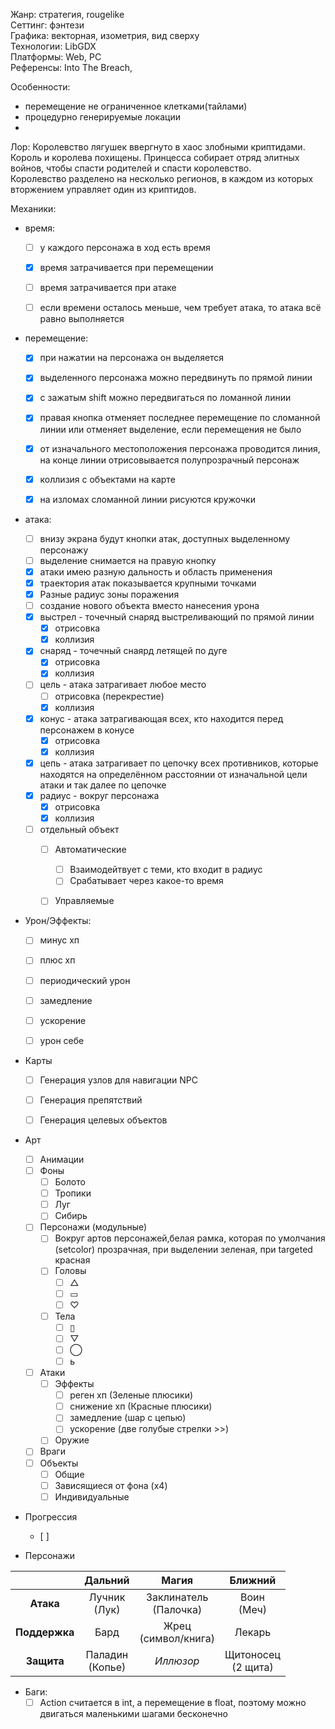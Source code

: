 Жанр: стратегия, rougelike  
Сеттинг: фэнтези  
Графика: векторная, изометрия, вид сверху  
Технологии: LibGDX  
Платформы: Web, PC  
Референсы: Into The Breach,

Особенности:
- перемещение не ограниченное клетками(тайлами)
- процедурно генерируемые локации
-

Лор:
Королевство лягушек ввергнуто в хаос злобными криптидами. Король и королева похищены. Принцесса собирает отряд элитных войнов, чтобы спасти родителей и спасти королевство.  
Королевство разделено на несколько регионов, в каждом из которых вторжением управляет один из криптидов.

Механики:

- время:  
  + [ ] у каждого персонажа в ход есть время  
  + [X] время затрачивается при перемещении  
  + [ ] время затрачивается при атаке  
  + [ ] если времени осталось меньше, чем требует атака, то атака всё равно выполняется  


- перемещение:  
  + [X] при нажатии на персонажа он выделяется  
  + [X] выделенного персонажа можно передвинуть по прямой линии  
  + [X] с зажатым shift можно передвигаться по ломанной линии  
  + [X] правая кнопка отменяет последнее перемещение по сломанной линии или отменяет выделение, если перемещения не было  
  + [X] от изначального местоположения персонажа проводится линия, на конце линии отрисовывается полупрозрачный персонаж  
  + [X] коллизия с объектами на карте
  + [X] на изломах сломанной линии рисуются кружочки  


- атака:  
  + [ ] внизу экрана будут кнопки атак, доступных выделенному персонажу
  + [ ] выделение снимается на правую кнопку
  + [x] атаки имею разную дальность и область применения  
  + [x] траектория атак показывается крупными точками
  + [X] Разные радиус зоны поражения
  + [ ] создание нового объекта вместо нанесения урона
  + [X] выстрел - точечный снаряд выстреливающий по прямой линии
    + [X] отрисовка
    + [X] коллизия
  + [X] снаряд - точечный снаярд летящей по дуге 
    + [X] отрисовка
    + [X] коллизия
  + [ ] цель - атака затрагивает любое место
    + [ ] отрисовка (перекрестие)
    + [X] коллизия
  + [X] конус - атака затрагивающая всех, кто находится перед персонажем в конусе  
    + [X] отрисовка
    + [X] коллизия
  + [X] цепь - атака затрагивает по цепочку всех противников, которые находятся на определённом расстоянии от изначальной цели атаки и так далее по цепочке  
  + [X] радиус - вокруг персонажа
    + [X] отрисовка
    + [X] коллизия
  + [ ] отдельный объект
    + [ ] Автоматические
      + [ ] Взаимодейтвует с теми, кто входит в радиус
      + [ ] Срабатывает через какое-то время
    + [ ] Управляемые


- Урон/Эффекты:
  + [ ] минус хп
  + [ ] плюс хп
  + [ ] периодический урон
  + [ ] замедление
  + [ ] ускорение
  + [ ] урон себе


- Карты
  + [ ] Генерация узлов для навигации NPC
  + [ ] Генерация препятствий
  + [ ] Генерация целевых объектов


- Арт
  + [ ] Анимации
  + [ ] Фоны
    + [ ] Болото
    + [ ] Тропики
    + [ ] Луг
    + [ ] Сибирь
  + [ ] Персонажи (модульные)
    + [ ] Вокруг артов персонажей,белая рамка, которая по умолчания (setcolor) прозрачная, при выделении зеленая, при targeted красная
    + [ ] Головы
      + [ ] △
      + [ ] ▭
      + [ ] ♡
    + [ ] Тела
      + [ ] ▯
      + [ ] ▽
      + [ ] ◯
      + [ ] ь
  + [ ] Атаки
    + [ ] Эффекты
      + [ ] реген хп (Зеленые плюсики)
      + [ ] снижение хп (Красные плюсики)
      + [ ] замедление (шар с цепью)
      + [ ] ускорение (две голубые стрелки >>)
    + [ ] Оружие
  + [ ] Враги
  + [ ] Объекты
    + [ ] Общие
    + [ ] Зависящиеся от фона (x4)
    + [ ] Индивидуальные

- Прогрессия
  + [ ]


- Персонажи

|               |     **Дальний**     |         **Магия**         |      **Ближний**       |
|:-------------:|:-------------------:|:-------------------------:|:----------------------:|
|   **Атака**   |  Лучник<br/>(Лук)   | Заклинатель<br/>(Палочка) |     Воин<br/>(Меч)     |
| **Поддержка** |        Бард         |  Жрец<br/>(символ/книга)  |         Лекарь         |
|  **Защита**   | Паладин<br/>(Копье) |         *Иллюзор*         | Щитоносец<br/>(2 щита) |



- Баги:
  + [ ] Action считается в int, а перемещение в float, поэтому можно двигаться маленькими шагами бесконечно
